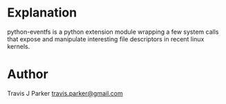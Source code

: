 # Explanation
python-eventfs is a python extension module wrapping a few system calls that
expose and manipulate interesting file descriptors in recent linux kernels.

# Author
Travis J Parker <travis.parker@gmail.com>
